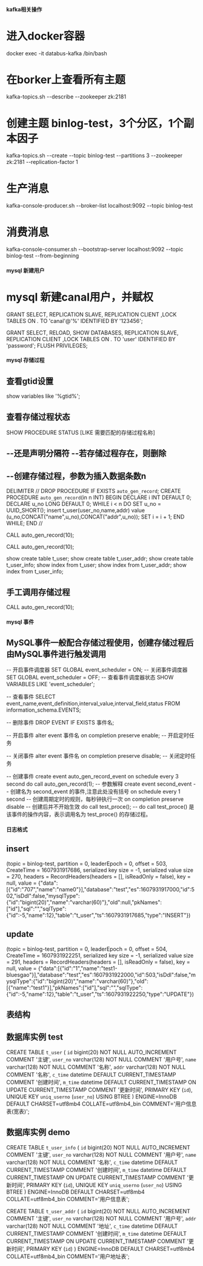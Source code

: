 #### kafka相关操作 ##########################################################################
# 进入docker容器
docker exec -it databus-kafka /bin/bash
# 在borker上查看所有主题
kafka-topics.sh --describe --zookeeper zk:2181
# 创建主题 binlog-test，3个分区，1个副本因子
kafka-topics.sh  --create --topic binlog-test --partitions 3 --zookeeper zk:2181 --replication-factor 1
# 生产消息
kafka-console-producer.sh --broker-list localhost:9092 --topic binlog-test
# 消费消息
kafka-console-consumer.sh  --bootstrap-server localhost:9092 --topic binlog-test --from-beginning

#### mysql 新建用户 ######################################################################
# mysql 新建canal用户，并赋权
GRANT SELECT, REPLICATION SLAVE, REPLICATION CLIENT ,LOCK TABLES ON *.* TO 'canal'@'%' IDENTIFIED BY '123456';

GRANT SELECT, RELOAD, SHOW DATABASES, REPLICATION SLAVE, REPLICATION CLIENT ,LOCK TABLES ON *.* TO 'user' IDENTIFIED BY 'password';
FLUSH PRIVILEGES;

#### mysql 存储过程 ######################################################################

## 查看gtid设置
show variables like '%gtid%';

## 查看存储过程状态
SHOW PROCEDURE STATUS [LIKE 需要匹配的存储过程名称]

## --还是声明分隔符 --若存储过程存在，则删除
## --创建存储过程，参数为插入数据条数n
DELIMITER //
DROP PROCEDURE IF EXISTS `auto_gen_record`;
CREATE PROCEDURE `auto_gen_record`(in n INT)
  BEGIN
    DECLARE i INT DEFAULT 0;
    DECLARE u_no LONG DEFAULT 0;
    WHILE i < n DO
      SET u_no = UUID_SHORT();
      insert t_user(user_no,name,addr) value (u_no,CONCAT("name",u_no),CONCAT("addr",u_no));
      SET i = i + 1;
    END WHILE;
  END //

CALL auto_gen_record(10);

CALL auto_gen_record(10);

show create table t_user;
show create table t_user_addr;
show create table t_user_info;
show index from t_user;
show index from t_user_addr;
show index from t_user_info;

## 手工调用存储过程
CALL auto_gen_record(10);

#### mysql 事件 ######################################################################
## MySQL事件一般配合存储过程使用，创建存储过程后由MySQL事件进行触发调用
-- 开启事件调度器
SET GLOBAL event_scheduler = ON;
-- 关闭事件调度器
SET GLOBAL event_scheduler = OFF;
-- 查看事件调度器状态
SHOW VARIABLES LIKE 'event_scheduler';

-- 查看事件
SELECT event_name,event_definition,interval_value,interval_field,status FROM information_schema.EVENTS;

-- 删除事件
DROP EVENT IF EXISTS 事件名;

-- 开启事件
alter event 事件名 on completion preserve enable; -- 开启定时任务

-- 关闭事件
alter event 事件名 on completion preserve disable; -- 关闭定时任务

-- 创建事件
create event auto_gen_record_event on schedule every 3 second do call auto_gen_record(1);
-- 参数解释
create event second_event       -- 创建名为 second_event 的事件,注意此处没有括号
on schedule every 1 second      -- 创建周期定时的规则，每秒钟执行一次
on completion preserve disable  -- 创建后并不开始生效
do call test_proce();           -- do call test_proce() 是该事件的操作内容，表示调用名为 test_proce() 的存储过程。





#### 日志格式
## insert
(topic = binlog-test, partition = 0, leaderEpoch = 0, offset = 503, CreateTime = 1607931917686, serialized key size = -1, serialized value size = 270, headers = RecordHeaders(headers = [], isReadOnly = false), key = null, value = {"data":[{"id":"707","name":"name0"}],"database":"test","es":1607931917000,"id":502,"isDdl":false,"mysqlType":{"id":"bigint(20)","name":"varchar(60)"},"old":null,"pkNames":["id"],"sql":"","sqlType":{"id":-5,"name":12},"table":"t_user","ts":1607931917685,"type":"INSERT"})

## update
(topic = binlog-test, partition = 0, leaderEpoch = 0, offset = 504, CreateTime = 1607931922251, serialized key size = -1, serialized value size = 291, headers = RecordHeaders(headers = [], isReadOnly = false), key = null, value = {"data":[{"id":"1","name":"test1-bluesgao"}],"database":"test","es":1607931922000,"id":503,"isDdl":false,"mysqlType":{"id":"bigint(20)","name":"varchar(60)"},"old":[{"name":"test1"}],"pkNames":["id"],"sql":"","sqlType":{"id":-5,"name":12},"table":"t_user","ts":1607931922250,"type":"UPDATE"})


## 表结构
## 数据库实例 test
CREATE TABLE `t_user` (
  `id` bigint(20) NOT NULL AUTO_INCREMENT COMMENT '主键',
  `user_no` varchar(128) NOT NULL COMMENT '用户号',
  `name` varchar(128) NOT NULL COMMENT '名称',
  `addr` varchar(128) NOT NULL COMMENT '名称',
  `c_time` datetime DEFAULT CURRENT_TIMESTAMP COMMENT '创建时间',
  `m_time` datetime DEFAULT CURRENT_TIMESTAMP ON UPDATE CURRENT_TIMESTAMP COMMENT '更新时间',
  PRIMARY KEY (`id`),
  UNIQUE KEY `uniq_userno` (`user_no`) USING BTREE
) ENGINE=InnoDB DEFAULT CHARSET=utf8mb4 COLLATE=utf8mb4_bin COMMENT='用户信息表(宽表)';

## 数据库实例 demo
CREATE TABLE `t_user_info` (
  `id` bigint(20) NOT NULL AUTO_INCREMENT COMMENT '主键',
  `user_no` varchar(128) NOT NULL COMMENT '用户号',
  `name` varchar(128) NOT NULL COMMENT '名称',
  `c_time` datetime DEFAULT CURRENT_TIMESTAMP COMMENT '创建时间',
  `m_time` datetime DEFAULT CURRENT_TIMESTAMP ON UPDATE CURRENT_TIMESTAMP COMMENT '更新时间',
  PRIMARY KEY (`id`),
  UNIQUE KEY `uniq_userno` (`user_no`) USING BTREE
) ENGINE=InnoDB DEFAULT CHARSET=utf8mb4 COLLATE=utf8mb4_bin COMMENT='用户信息表';


CREATE TABLE `t_user_addr` (
  `id` bigint(20) NOT NULL AUTO_INCREMENT COMMENT '主键',
  `user_no` varchar(128) NOT NULL COMMENT '用户号',
  `addr` varchar(128) NOT NULL COMMENT '地址',
  `c_time` datetime DEFAULT CURRENT_TIMESTAMP COMMENT '创建时间',
  `m_time` datetime DEFAULT CURRENT_TIMESTAMP ON UPDATE CURRENT_TIMESTAMP COMMENT '更新时间',
  PRIMARY KEY (`id`)
) ENGINE=InnoDB DEFAULT CHARSET=utf8mb4 COLLATE=utf8mb4_bin COMMENT='用户地址表';
